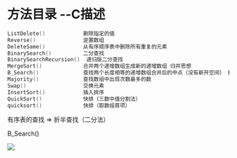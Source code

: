 # 方法目录 --C描述

```c
ListDelete() 			删除指定的值
Reverse()	 			逆置数组
DeleteSame()   			从有序顺序表中删除所有重复的元素
BinarySearch()			二分查找
BinarySearchRecursion()  递归版二分查找
MergeSort()				合并两个递增数组生成新的递增数组 归并思想
B_Search()				查找两个长度相等的递增数组合并后的中点（没有新开空间） 折半
Majority()				查找数组中出现次数最多的数
Swap()				    交换元素
InsertSort()			插入排序
QuickSort()				快排（三数中值分割法）
quicksort()				快排（取数组首项）
```

有序表的查找  =>  折半查找（二分法）

B_Search()

![](G:\method-c\pic\sort.png)

